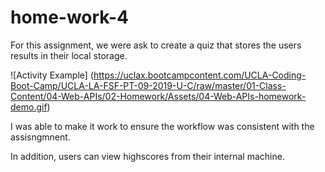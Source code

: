 # home-work-4

For this assignment, we were ask to create a quiz that stores the users results in their local storage. 

![Activity Example] (https://uclax.bootcampcontent.com/UCLA-Coding-Boot-Camp/UCLA-LA-FSF-PT-09-2019-U-C/raw/master/01-Class-Content/04-Web-APIs/02-Homework/Assets/04-Web-APIs-homework-demo.gif)

I was able to make it work to ensure the workflow was consistent with the assisngmnent. 

In addition, users can view highscores from their internal machine. 